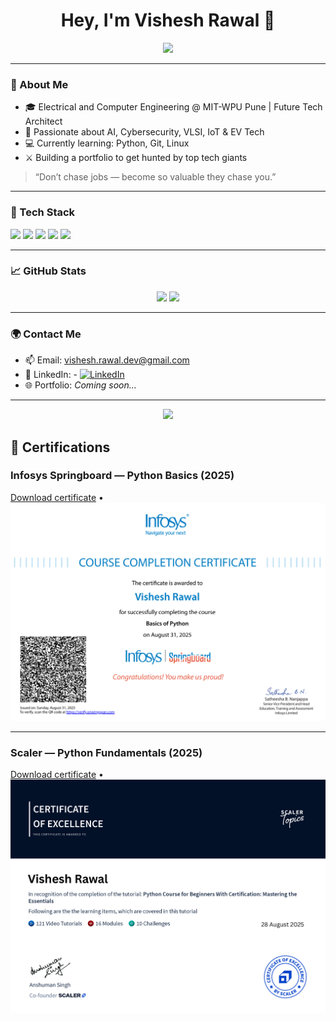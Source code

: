 <h1 align="center">Hey, I'm Vishesh Rawal 👋</h1>
<p align="center">
  <img src="https://readme-typing-svg.herokuapp.com/?lines=Engineer+in+the+making+🛠️;Building+Tech+that+Shakes+the+World!;Let’s+Cook+Big+💻🔥&center=true&width=440&height=45&color=3F78F4&vCenter=true&size=22" />
</p>

---

### 🚀 About Me

- 🎓 Electrical and Computer Engineering @ MIT-WPU Pune | Future Tech Architect
- 🧠 Passionate about AI, Cybersecurity, VLSI, IoT & EV Tech
- 💻 Currently learning: Python, Git, Linux
- ⚔️ Building a portfolio to get hunted by top tech giants

> “Don’t chase jobs — become so valuable they chase you.”

---

### 🧰 Tech Stack

<p align="left">
  <img src="https://img.shields.io/badge/Python-3776AB?style=for-the-badge&logo=python&logoColor=white"/>
  <img src="https://img.shields.io/badge/C-00599C?style=for-the-badge&logo=c&logoColor=white"/>
  <img src="https://img.shields.io/badge/Git-F05032?style=for-the-badge&logo=git&logoColor=white"/>
  <img src="https://img.shields.io/badge/Linux-FCC624?style=for-the-badge&logo=linux&logoColor=black"/>
  <img src="https://img.shields.io/badge/VS%20Code-007ACC?style=for-the-badge&logo=visual-studio-code&logoColor=white"/>
</p>

---

### 📈 GitHub Stats

<p align="center">
  <img src="https://github-readme-stats.vercel.app/api?username=visheshrawal&show_icons=true&theme=radical" width="450"/>
  <img src="https://github-readme-streak-stats.herokuapp.com/?user=visheshrawal&theme=radical" width="420"/>
</p>

---

### 🌍 Contact Me

- 📫 Email: [vishesh.rawal.dev@gmail.com](mailto:vishesh.rawal.dev@gmail.com)  
- 💼 LinkedIn: - [![LinkedIn](https://img.shields.io/badge/LinkedIn-0077B5?style=for-the-badge&logo=linkedin&logoColor=white)](https://www.linkedin.com/in/vishesh-rawal)  
- 🌐 Portfolio: *Coming soon...*

---

<p align="center">
  <img src="https://komarev.com/ghpvc/?username=visheshrawal&label=Profile+Views&color=blueviolet&style=flat"/>
</p>

## 🏅 Certifications

### Infosys Springboard — Python Basics (2025)  
[Download certificate](../Vishesh_Rawal_Labs/blob/main/certificates/2025-Infosys-Python-Basics.pdf) •  
![Infosys Cert](https://raw.githubusercontent.com/visheshrawal/Vishesh_Rawal_Labs/main/certificates/2025-Infosys-Python-Basics.png)

---

### Scaler — Python Fundamentals (2025)  
[Download certificate](../Vishesh_Rawal_Labs/blob/main/certificates/2025-Scaler-Python-Fundamentals.pdf) •  
![Scaler Cert](https://raw.githubusercontent.com/visheshrawal/Vishesh_Rawal_Labs/main/certificates/2025-Scaler-Python-Fundamentals.png)


